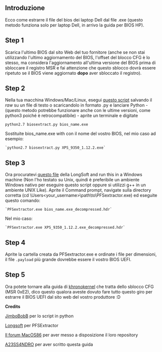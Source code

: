## Introduzione

Ecco come estrarre il file del bios dei laptop Dell dal file .exe (questo metodo funziona solo per laptop Dell, in arrivo la guida per BIOS HP).

## Step 1

Scarica l'ultimo BIOS dal sito Web del tuo fornitore (anche se non stai utilizzando l'ultimo aggiornamento del BIOS, l'offset del blocco CFG è lo stesso, ma considera l'aggiornamento all'ultima versione del BIOS prima di sbloccare il registro MSR e fai attenzione che questo sblocco dovrà essere ripetuto se il BIOS viene aggiornato **dopo** aver sbloccato il registro).

## Step 2
Nella tua macchina Windows/Mac/Linux, esegui [questo script](https://raw.githubusercontent.com/macos86/Guide_Forum_IT/master/ExtractDellBIOS.py) salvando il *raw* su un file di testo o scaricandolo in formato .py e lanciare Python - (questo metodo potrebbe funzionare anche con le ultime versioni, come python3 poiché è retrocompatibile) - aprite un terminale e digitate
 
 `python2.7 biosextract.py bios_name.exe`

Sostituite bios_name.exe with con il nome del vostro BIOS, nel mio caso ad esempio: 


	`python2.7 biosextract.py XPS_9350_1.12.2.exe`	 
	
## Step 3

Ora procuratevi [questo file](https://github.com/LongSoft/PFSExtractor/releases/download/0.1.0/PFSExtractor_0.1.0.zip) della LongSoft and run this in a Windows machine (Non l'ho testato su Unix, quindi è preferibile un ambiente Windows nativo per eseguire questo script oppure si utilizzi g++ in un ambiente UNIX Like). Aprite il Command prompt, navigate sulla directory corretta (cd \Users\<your_username>\path\to\PFSextractor.exe) ed eseguite questo comando:

	`PFSextractor.exe bios_name.exe_decompressed.hdr`

Nel mio caso:

	`PFSextractor.exe XPS_9350_1.12.2.exe_decompressed.hdr`

## Step 4

Aprite la cartella creata da PFSextractor.exe e ordinate i file per dimensioni, il file `.payload` più grande dovrebbe essere il vostro BIOS UEFI.

## Step 5

Ora potete tornare alla guida di [khronokernel](https://khronokernel-2.gitbook.io/opencore-vanilla-desktop-guide/extras/msr-lock) che tratta dello sblocco CFG (MSR 0xE2), dico questo qualora aveste dovuto fare tutto questo giro per estrarre il BIOS UEFI dal sito web del vostro produttore :D


**Credits**

[JimboBobB](https://forums.mydigitallife.net/members/jimbobobb.361587/) per lo script in python

[Longsoft](https://github.com/Longsoft) per PFSExtractor

[Il forum MacOS86](https://macos86.it) per aver messo a disposizione il loro repository

[A23SS4NDRO](https://www.macos86.it/profile/996-a23ss4ndro/) per aver scritto questa guida
